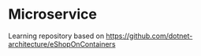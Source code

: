 # Microservice

Learning repository based on https://github.com/dotnet-architecture/eShopOnContainers
